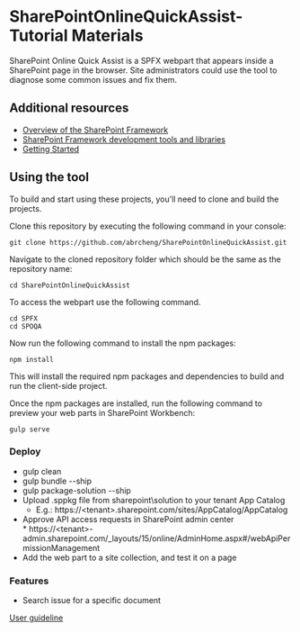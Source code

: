 # SharePointOnlineQuickAssist-Tutorial Materials

SharePoint Online Quick Assist is a SPFX webpart that appears inside a SharePoint page in the browser. Site administrators could use the tool to diagnose some common issues and fix them.


## Additional resources

* [Overview of the SharePoint Framework](https://docs.microsoft.com/sharepoint/dev/spfx/sharepoint-framework-overview)
* [SharePoint Framework development tools and libraries](https://docs.microsoft.com/sharepoint/dev/spfx/tools-and-libraries)
* [Getting Started](https://docs.microsoft.com/en-us/sharepoint/dev/spfx/set-up-your-developer-tenant)

## Using the tool

To build and start using these projects, you'll need to clone and build the projects.

Clone this repository by executing the following command in your console:

```shell
git clone https://github.com/abrcheng/SharePointOnlineQuickAssist.git
```

Navigate to the cloned repository folder which should be the same as the repository name:

```shell
cd SharePointOnlineQuickAssist
```

To access the webpart use the following command.

```shell
cd SPFX
cd SPOQA
```


Now run the following command to install the npm packages:

```shell
npm install
```

This will install the required npm packages and dependencies to build and run the client-side project.

Once the npm packages are installed, run the following command to preview your web parts in SharePoint Workbench:

```shell
gulp serve
```

### Deploy
* gulp clean
* gulp bundle --ship
* gulp package-solution --ship
* Upload .sppkg file from sharepoint\solution to your tenant App Catalog
	* E.g.: https://&lt;tenant&gt;.sharepoint.com/sites/AppCatalog/AppCatalog
* Approve API access requests in SharePoint admin center  
        * https://&lt;tenant&gt;-admin.sharepoint.com/_layouts/15/online/AdminHome.aspx#/webApiPermissionManagement 
* Add the web part to a site collection, and test it on a page


### Features

* Search issue for a specific document

[User guideline](https://github.com/abrcheng/SharePointOnlineQuickAssist/blob/main/SPFX/SPOQA/SearchSpecificDocument.md)
